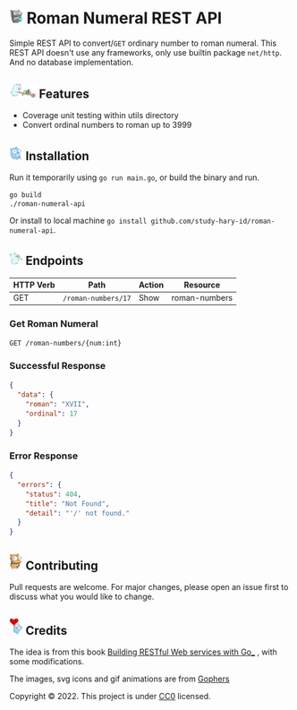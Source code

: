 # <img src="images/gopher-knight.svg" alt="Gopher knight" width="24"> Roman Numeral REST API

Simple REST API to convert/`GET` ordinary number to roman numeral. This REST API doesn't use any frameworks, only use
builtin package `net/http`. And no database implementation.

## <img src="images/pushing-cart.png" alt="Gopher pushing cart" width="48"> Features

- Coverage unit testing within utils directory
- Convert ordinal numbers to roman up to 3999

## <img src="images/gopher-gamer.svg" alt="Gopher gamer" width="24"> Installation

Run it temporarily using `go run main.go`, or build the binary and run.

```
go build
./roman-numeral-api
```

Or install to local machine `go install github.com/study-hary-id/roman-numeral-api`.

## <img src="images/messenger-running.png" alt="Messenger running" width="24"> Endpoints

| HTTP Verb | Path                | Action | Resource      |
| --------- | ------------------- | ------ | ------------- |
| GET       | `/roman-numbers/17` | Show   | roman-numbers |

### Get Roman Numeral

```
GET /roman-numbers/{num:int}
```

### Successful Response

```json
{
  "data": {
    "roman": "XVII",
    "ordinal": 17
  }
}
```

### Error Response

```json
{
  "errors": {
    "status": 404,
    "title": "Not Found",
    "detail": "'/' not found."
  }
}
```

## <img src="images/crash-dummy.svg" alt="Gopher robo crash" width="24"> Contributing

Pull requests are welcome. For major changes, please open an issue first to discuss what you would like to change.

## <img src="images/heart-balloon.svg" alt="Gopher heart balloon" width="24"> Credits

The idea is from this
book [Building RESTful Web services with Go_](https://www.packtpub.com/product/building-restful-web-services-with-go/9781788294287)
, with some modifications.

The images, svg icons and gif animations are from [Gophers](https://github.com/egonelbre/gophers)

Copyright :copyright: 2022. This project is under [CC0](LICENSE) licensed.
